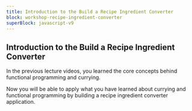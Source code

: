```yaml
---
title: Introduction to the Build a Recipe Ingredient Converter
block: workshop-recipe-ingredient-converter
superBlock: javascript-v9
---
```


## Introduction to the Build a Recipe Ingredient Converter

In the previous lecture videos, you learned the core concepts behind functional programming and currying.

Now you will be able to apply what you have learned about currying and functional programming by building a recipe ingredient converter application.
